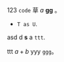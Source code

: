 123 `code` 草 $a$  **gg**  [](baidu.com)。

*   `T as U`.

asd d **s** a `ttt`.

ttt $a+b$ yyy `ggg`。
